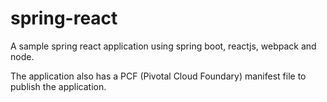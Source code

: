 # spring-react

A sample spring react application using spring boot, reactjs, webpack and node.

The application also has a PCF (Pivotal Cloud Foundary) manifest file to publish the application.
